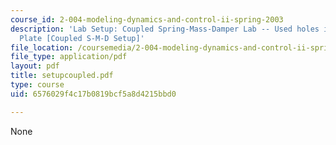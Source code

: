 ```yaml
---
course_id: 2-004-modeling-dynamics-and-control-ii-spring-2003
description: 'Lab Setup: Coupled Spring-Mass-Damper Lab -- Used holes in the Optical
  Plate [Coupled S-M-D Setup]'
file_location: /coursemedia/2-004-modeling-dynamics-and-control-ii-spring-2003/6576029f4c17b0819bcf5a8d4215bbd0_setupcoupled.pdf
file_type: application/pdf
layout: pdf
title: setupcoupled.pdf
type: course
uid: 6576029f4c17b0819bcf5a8d4215bbd0

---
```

None